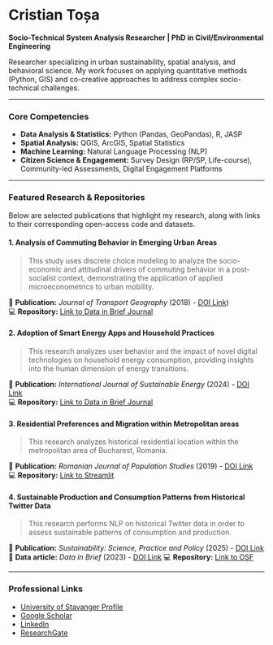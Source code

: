 # Cristian Toșa

**Socio-Technical System Analysis Researcher  | PhD in Civil/Environmental Engineering**

Researcher specializing in urban sustainability, spatial analysis, and behavioral science. My work focuses on applying quantitative methods (Python, GIS) and co-creative approaches to address complex socio-technical challenges.

---

### Core Competencies

* **Data Analysis & Statistics:** Python (Pandas, GeoPandas), R, JASP
* **Spatial Analysis:** QGIS, ArcGIS, Spatial Statistics
* **Machine Learning:** Natural Language Processing (NLP)
* **Citizen Science & Engagement:** Survey Design (RP/SP, Life-course), Community-led Assessments, Digital Engagement Platforms

---

### Featured Research & Repositories

Below are selected publications that highlight my research, along with links to their corresponding open-access code and datasets.

#### 1. Analysis of Commuting Behavior in Emerging Urban Areas

> This study uses discrete choice modeling to analyze the socio-economic and attitudinal drivers of commuting behavior in a post-socialist context, demonstrating the application of applied microeconometrics to urban mobility.

📝 **Publication:** *Journal of Transport Geography* (2018) - [DOI Link](https://doi.org/10.1016/j.jtrangeo.2018.02.011))  
💻 **Repository:** [Link to Data in Brief Journal](https://www.sciencedirect.com/science/article/pii/S2352340919310583#appsec1)

#### 2. Adoption of Smart Energy Apps and Household Practices

> This research analyzes user behavior and the impact of novel digital technologies on household energy consumption, providing insights into the human dimension of energy transitions.

📝 **Publication:** *International Journal of Sustainable Energy* (2024) - [DOI Link](https://link.springer.com/article/10.1007/s12053-025-10309-1)  
💻 **Repository:** [Link to Data in Brief Journal](https://www.sciencedirect.com/science/article/pii/S2352340923008971)

#### 3. Residential Preferences and Migration within Metropolitan areas
> This research analyzes historical residential location within the metropolitan area of Bucharest, Romania.

📝 **Publication:** *Romanian Journal of Population Studies* (2019) - [DOI Link](https://www.proquest.com/docview/2377324245/fulltextPDF/DDFA0586A17B47EDPQ/1?accountid=136945&sourcetype=Scholarly%20Journals)  
💻 **Repository:** [Link to Streamlit](https://residential-history-bucharest.streamlit.app/)

#### 4. Sustainable Production and Consumption Patterns from Historical Twitter Data
> This research performs NLP on historical Twitter data in order to assess sustainable patterns of consumption and production.

📝 **Publication:** *Sustainability: Science, Practice and Policy* (2025) - [DOI Link](https://www.tandfonline.com/doi/full/10.1080/15487733.2024.2440952)
📝 **Data article:** *Data in Brief* (2023) - [DOI Link](https://www.sciencedirect.com/science/article/pii/S2352340923005279)
💻 **Repository:** [Link to OSF](https://osf.io/npw7s/)

---

### Professional Links

* [University of Stavanger Profile](https://www.uis.no/nb/profile/cristian-tosa)
* [Google Scholar](https://scholar.google.ro/citations?user=jBpIqjgAAAAJ&hl=en)
* [LinkedIn](https://www.linkedin.com/in/cristian-tosa/)
* [ResearchGate](https://www.researchgate.net/profile/Cristian-Tosa?ev=hdr_xprf)
  
